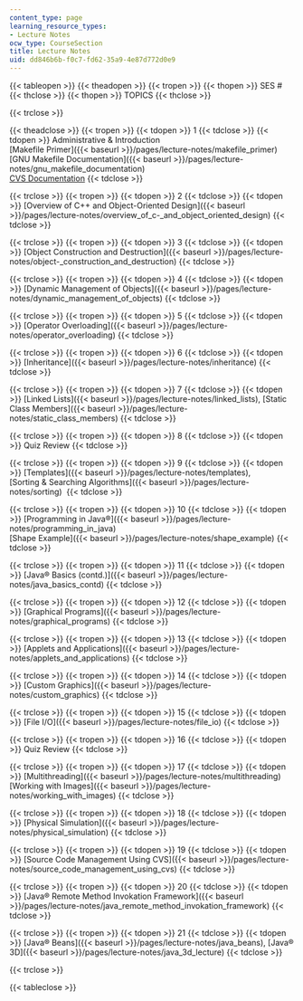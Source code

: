 ```yaml
---
content_type: page
learning_resource_types:
- Lecture Notes
ocw_type: CourseSection
title: Lecture Notes
uid: dd846b6b-f0c7-fd62-35a9-4e87d772d0e9
---
```


{{< tableopen >}}
{{< theadopen >}}
{{< tropen >}}
{{< thopen >}}
SES #
{{< thclose >}}
{{< thopen >}}
TOPICS
{{< thclose >}}

{{< trclose >}}

{{< theadclose >}}
{{< tropen >}}
{{< tdopen >}}
1
{{< tdclose >}}
{{< tdopen >}}
Administrative & Introduction  
[Makefile Primer]({{< baseurl >}}/pages/lecture-notes/makefile_primer)  
[GNU Makefile Documentation]({{< baseurl >}}/pages/lecture-notes/gnu_makefile_documentation)  
[CVS Documentation](http://web.mit.edu/macdev/Development/Documentation/www/CVS%20Documentation/Table%20Of%20Contents.html)
{{< tdclose >}}

{{< trclose >}}
{{< tropen >}}
{{< tdopen >}}
2
{{< tdclose >}}
{{< tdopen >}}
[Overview of C++ and Object-Oriented Design]({{< baseurl >}}/pages/lecture-notes/overview_of_c-_and_object_oriented_design)
{{< tdclose >}}

{{< trclose >}}
{{< tropen >}}
{{< tdopen >}}
3
{{< tdclose >}}
{{< tdopen >}}
[Object Construction and Destruction]({{< baseurl >}}/pages/lecture-notes/object-_construction_and_destruction)
{{< tdclose >}}

{{< trclose >}}
{{< tropen >}}
{{< tdopen >}}
4
{{< tdclose >}}
{{< tdopen >}}
[Dynamic Management of Objects]({{< baseurl >}}/pages/lecture-notes/dynamic_management_of_objects)
{{< tdclose >}}

{{< trclose >}}
{{< tropen >}}
{{< tdopen >}}
5
{{< tdclose >}}
{{< tdopen >}}
[Operator Overloading]({{< baseurl >}}/pages/lecture-notes/operator_overloading)
{{< tdclose >}}

{{< trclose >}}
{{< tropen >}}
{{< tdopen >}}
6
{{< tdclose >}}
{{< tdopen >}}
[Inheritance]({{< baseurl >}}/pages/lecture-notes/inheritance)
{{< tdclose >}}

{{< trclose >}}
{{< tropen >}}
{{< tdopen >}}
7
{{< tdclose >}}
{{< tdopen >}}
[Linked Lists]({{< baseurl >}}/pages/lecture-notes/linked_lists), [Static Class Members]({{< baseurl >}}/pages/lecture-notes/static_class_members)
{{< tdclose >}}

{{< trclose >}}
{{< tropen >}}
{{< tdopen >}}
8
{{< tdclose >}}
{{< tdopen >}}
Quiz Review
{{< tdclose >}}

{{< trclose >}}
{{< tropen >}}
{{< tdopen >}}
9
{{< tdclose >}}
{{< tdopen >}}
[Templates]({{< baseurl >}}/pages/lecture-notes/templates),  
[Sorting & Searching Algorithms]({{< baseurl >}}/pages/lecture-notes/sorting) 
{{< tdclose >}}

{{< trclose >}}
{{< tropen >}}
{{< tdopen >}}
10
{{< tdclose >}}
{{< tdopen >}}
[Programming in Java®]({{< baseurl >}}/pages/lecture-notes/programming_in_java)  
[Shape Example]({{< baseurl >}}/pages/lecture-notes/shape_example)
{{< tdclose >}}

{{< trclose >}}
{{< tropen >}}
{{< tdopen >}}
11
{{< tdclose >}}
{{< tdopen >}}
[Java® Basics (contd.)]({{< baseurl >}}/pages/lecture-notes/java_basics_contd)
{{< tdclose >}}

{{< trclose >}}
{{< tropen >}}
{{< tdopen >}}
12
{{< tdclose >}}
{{< tdopen >}}
[Graphical Programs]({{< baseurl >}}/pages/lecture-notes/graphical_programs)
{{< tdclose >}}

{{< trclose >}}
{{< tropen >}}
{{< tdopen >}}
13
{{< tdclose >}}
{{< tdopen >}}
[Applets and Applications]({{< baseurl >}}/pages/lecture-notes/applets_and_applications)
{{< tdclose >}}

{{< trclose >}}
{{< tropen >}}
{{< tdopen >}}
14
{{< tdclose >}}
{{< tdopen >}}
[Custom Graphics]({{< baseurl >}}/pages/lecture-notes/custom_graphics)
{{< tdclose >}}

{{< trclose >}}
{{< tropen >}}
{{< tdopen >}}
15
{{< tdclose >}}
{{< tdopen >}}
[File I/O]({{< baseurl >}}/pages/lecture-notes/file_io)
{{< tdclose >}}

{{< trclose >}}
{{< tropen >}}
{{< tdopen >}}
16
{{< tdclose >}}
{{< tdopen >}}
Quiz Review
{{< tdclose >}}

{{< trclose >}}
{{< tropen >}}
{{< tdopen >}}
17
{{< tdclose >}}
{{< tdopen >}}
[Multithreading]({{< baseurl >}}/pages/lecture-notes/multithreading)  
[Working with Images]({{< baseurl >}}/pages/lecture-notes/working_with_images)
{{< tdclose >}}

{{< trclose >}}
{{< tropen >}}
{{< tdopen >}}
18
{{< tdclose >}}
{{< tdopen >}}
[Physical Simulation]({{< baseurl >}}/pages/lecture-notes/physical_simulation)
{{< tdclose >}}

{{< trclose >}}
{{< tropen >}}
{{< tdopen >}}
19
{{< tdclose >}}
{{< tdopen >}}
[Source Code Management Using CVS]({{< baseurl >}}/pages/lecture-notes/source_code_management_using_cvs)
{{< tdclose >}}

{{< trclose >}}
{{< tropen >}}
{{< tdopen >}}
20
{{< tdclose >}}
{{< tdopen >}}
[Java® Remote Method Invokation Framework]({{< baseurl >}}/pages/lecture-notes/java_remote_method_invokation_framework)
{{< tdclose >}}

{{< trclose >}}
{{< tropen >}}
{{< tdopen >}}
21
{{< tdclose >}}
{{< tdopen >}}
[Java® Beans]({{< baseurl >}}/pages/lecture-notes/java_beans), [Java® 3D]({{< baseurl >}}/pages/lecture-notes/java_3d_lecture)
{{< tdclose >}}

{{< trclose >}}

{{< tableclose >}}